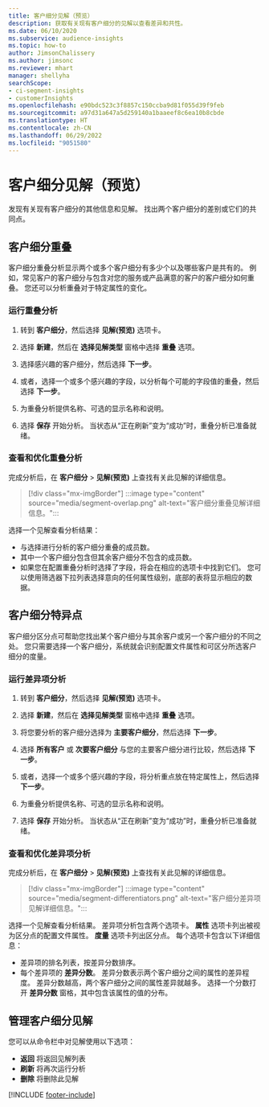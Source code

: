 ```yaml
---
title: 客户细分见解（预览）
description: 获取有关现有客户细分的见解以查看差异和共性。
ms.date: 06/10/2020
ms.subservice: audience-insights
ms.topic: how-to
author: JimsonChalissery
ms.author: jimsonc
ms.reviewer: mhart
manager: shellyha
searchScope:
- ci-segment-insights
- customerInsights
ms.openlocfilehash: e90bdc523c3f8857c150ccba9d81f055d39f9feb
ms.sourcegitcommit: a97d31a647a5d259140a1baaeef8c6ea10b8cbde
ms.translationtype: HT
ms.contentlocale: zh-CN
ms.lasthandoff: 06/29/2022
ms.locfileid: "9051580"
---
```

# <a name="segment-insights-preview"></a>客户细分见解（预览）

发现有关现有客户细分的其他信息和见解。 找出两个客户细分的差别或它们的共同点。

## <a name="segment-overlap"></a>客户细分重叠

客户细分重叠分析显示两个或多个客户细分有多少个以及哪些客户是共有的。 例如，常见客户的客户细分与包含对您的服务或产品满意的客户的客户细分如何重叠。
您还可以分析重叠对于特定属性的变化。

### <a name="run-an-overlap-analysis"></a>运行重叠分析

1. 转到 **客户细分**，然后选择 **见解(预览)** 选项卡。

1. 选择 **新建**，然后在 **选择见解类型** 窗格中选择 **重叠** 选项。

1. 选择感兴趣的客户细分，然后选择 **下一步**。

1. 或者，选择一个或多个感兴趣的字段，以分析每个可能的字段值的重叠，然后选择 **下一步**。

1. 为重叠分析提供名称、可选的显示名称和说明。

1. 选择 **保存** 开始分析。 当状态从“正在刷新”变为“成功”时，重叠分析已准备就绪。

### <a name="view-and-optimize-an-overlap-analysis"></a>查看和优化重叠分析

完成分析后，在 **客户细分** > **见解(预览)** 上查找有关此见解的详细信息。

> [!div class="mx-imgBorder"]
> :::image type="content" source="media/segment-overlap.png" alt-text="客户细分重叠见解详细信息。":::

选择一个见解查看分析结果：

- 与选择进行分析的客户细分重叠的成员数。
- 其中一个客户细分包含但其余客户细分不包含的成员数。
- 如果您在配置重叠分析时选择了字段，将会在相应的选项卡中找到它们。 您可以使用筛选器下拉列表选择意向的任何属性级别，底部的表将显示相应的数据。

## <a name="segment-differentiators"></a>客户细分特异点

客户细分区分点可帮助您找出某个客户细分与其余客户或另一个客户细分的不同之处。 您只需要选择一个客户细分，系统就会识别配置文件属性和可区分所选客户细分的度量。

### <a name="run-a-differentiator-analysis"></a>运行差异项分析

1. 转到 **客户细分**，然后选择 **见解(预览)** 选项卡。

1. 选择 **新建**，然后在 **选择见解类型** 窗格中选择 **重叠** 选项。

1. 将您要分析的客户细分选择为 **主要客户细分**，然后选择 **下一步**。

1. 选择 **所有客户** 或 **次要客户细分** 与您的主要客户细分进行比较，然后选择 **下一步**。

1. 或者，选择一个或多个感兴趣的字段，将分析重点放在特定属性上，然后选择 **下一步**。

1. 为重叠分析提供名称、可选的显示名称和说明。

1. 选择 **保存** 开始分析。 当状态从“正在刷新”变为“成功”时，重叠分析已准备就绪。

### <a name="view-and-optimize-a-differentiators-analysis"></a>查看和优化差异项分析

完成分析后，在 **客户细分** > **见解(预览)** 上查找有关此见解的详细信息。

> [!div class="mx-imgBorder"]
> :::image type="content" source="media/segment-differentiators.png" alt-text="客户细分差异项见解详细信息。":::

选择一个见解查看分析结果。 差异项分析包含两个选项卡。 **属性** 选项卡列出被视为区分点的配置文件属性。 **度量** 选项卡列出区分点。 每个选项卡包含以下详细信息：

- 差异项的排名列表，按差异分数排序。
- 每个差异项的 **差异分数**。 差异分数表示两个客户细分之间的属性的差异程度。 差异分数越高，两个客户细分之间的属性差异就越多。 选择一个分数打开 **差异分数** 窗格，其中包含该属性的值的分布。

## <a name="manage-segment-insights"></a>管理客户细分见解

您可以从命令栏中对见解使用以下选项：

- **返回** 将返回见解列表
- **刷新** 将再次运行分析
- **删除** 将删除此见解


[!INCLUDE [footer-include](includes/footer-banner.md)]
